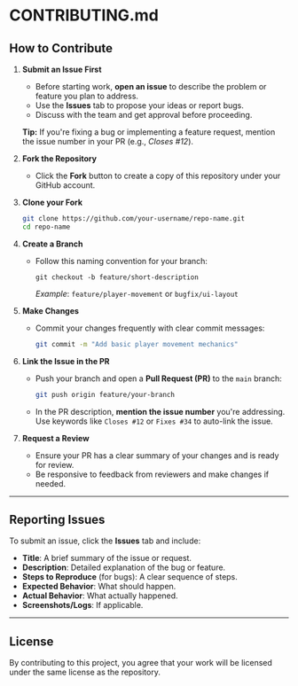 # CONTRIBUTING.md  


## How to Contribute  

1. **Submit an Issue First**  
   - Before starting work, **open an issue** to describe the problem or feature you plan to address.  
   - Use the **Issues** tab to propose your ideas or report bugs.  
   - Discuss with the team and get approval before proceeding.  

   **Tip:** If you're fixing a bug or implementing a feature request, mention the issue number in your PR (e.g., *Closes #12*).

2. **Fork the Repository**  
   - Click the **Fork** button to create a copy of this repository under your GitHub account.

3. **Clone your Fork**  
   ```bash
   git clone https://github.com/your-username/repo-name.git
   cd repo-name
   ```

4. **Create a Branch**  
   - Follow this naming convention for your branch:  
     ```
     git checkout -b feature/short-description
     ```
     *Example*: `feature/player-movement` or `bugfix/ui-layout`

5. **Make Changes**  
   - Commit your changes frequently with clear commit messages:  
     ```bash
     git commit -m "Add basic player movement mechanics"
     ```

6. **Link the Issue in the PR**  
   - Push your branch and open a **Pull Request (PR)** to the `main` branch:  
     ```bash
     git push origin feature/your-branch
     ```
   - In the PR description, **mention the issue number** you're addressing. Use keywords like `Closes #12` or `Fixes #34` to auto-link the issue.

7. **Request a Review**  
   - Ensure your PR has a clear summary of your changes and is ready for review.  
   - Be responsive to feedback from reviewers and make changes if needed.


---

## Reporting Issues  

To submit an issue, click the **Issues** tab and include:  
- **Title**: A brief summary of the issue or request.  
- **Description**: Detailed explanation of the bug or feature.  
- **Steps to Reproduce** (for bugs): A clear sequence of steps.  
- **Expected Behavior**: What should happen.  
- **Actual Behavior**: What actually happened.  
- **Screenshots/Logs**: If applicable.

---


## License  

By contributing to this project, you agree that your work will be licensed under the same license as the repository.

